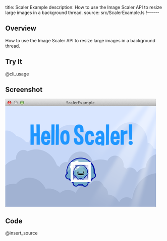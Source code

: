 title: Scaler Example
description: How to use the Image Scaler API to resize large images in a background thread.
source: src/ScalerExample.ls
!------

## Overview
How to use the Image Scaler API to resize large images in a background thread.

## Try It
@cli_usage

## Screenshot
![ScalerExample Screenshot](images/screenshot.png)

## Code
@insert_source